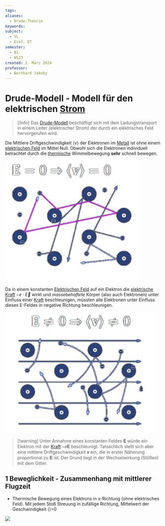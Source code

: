 ```yaml
---
tags: 
aliases:
  - Drude-Theorie
keywords: 
subject:
  - VL
  - Einf. ET
semester:
  - B1
  - WS23
created: 2. März 2024
professor:
  - Bernhard Jakoby
---
```

 

# Drude-Modell - Modell für den elektrischen [Strom](../Elektrotechnik/elektrischer%20Strom.md)

> [!info] Das [Drude-Modell](Drude-Modell.md) beschäftigt sich mit dem Ladungstransport in einem Leiter (elektrischer Strom) der durch ein elektrisches Feld hervorgerufen wird.

Die Mittlere Driftgeschwindigkeit $\langle v\rangle$ der Elektronen im [Metall](../Chemie/Metallbindung.md) ist ohne einem [elektrischen Feld](Elektrisches%20Feld.md) im Mittel Null.
Obwohl sich die Elektronen individuell betrachtet durch die [thermische](../Physik/Temperatur%20und%20Teilchenmodell.md) Wimmelbewegung **sehr** schnell bewegen.

![](../Elektrotechnik/assets/V_Therm.png)


Da in einem konstanten [Elektrischen Feld](../Elektrotechnik/Elektrisches%20Feld.md) auf ein Elektron die [elektrische Kraft](../Elektrotechnik/Elektrische%20Kraft.md) $-e\cdot \vec{E}$ wirkt und *massebehaftete* Körper (also auch Elektronen) unter Einfluss einer [Kraft](../Physik/Newtonsche%20Axiome.md) beschleunigen, müssten alle Elektronen unter Einfluss dieses E-Feldes in negative Richtung beschleunigen.

![V_ThermEFeld](../Elektrotechnik/assets/V_ThermEFeld.png)


> [!warning] Unter Annahme eines konstanten Feldes 𝐄 würde ein Elektron mit der [Kraft](../Physik/Newtonsche%20Axiome.md) −𝑒𝐄 beschleunigt.
> Tatsächlich stellt sich aber eine mittlere Driftgeschwindigkeit 𝐯 ein, die in erster Näherung proportional zu 𝐄 ist.
> Der Grund liegt in der Wechselwirkung (Stößen) mit dem Gitter.

## 1 Beweglichkeit - Zusammenhang mit mittlerer Flugzeit

- Thermische Bewegung eines Elektrons in x-Richtung (ohne elektrisches Feld). Mit jedem Stoß Streuung in zufällige Richtung, Mittelwert der Geschwindigkeit $\langle\rangle$=0

![](assets/DrudeStosszeiten.png)